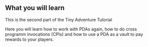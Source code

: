 ## What you will learn

This is the second part of the Tiny Adventure Tutorial

Here you will learn how to work with PDAs again, how to do cross programm invocations (CPIs)
and how to use a PDA as a vault to pay rewards to your players.
